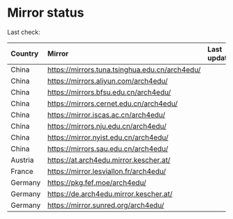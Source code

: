 <script src="./time.js"></script>
# Mirror status
Last check: <script type="text/javascript">localize(1711376203.9658036);</script>

|Country|Mirror|Last update|
|:------|:-----|:----------|
|China|https://mirrors.tuna.tsinghua.edu.cn/arch4edu/|<script type="text/javascript">localize(1711348324);</script>|
|China|https://mirrors.aliyun.com/arch4edu/|<script type="text/javascript">localize(1711348324);</script>|
|China|https://mirrors.bfsu.edu.cn/arch4edu/|<script type="text/javascript">localize(1711348324);</script>|
|China|https://mirrors.cernet.edu.cn/arch4edu/|<script type="text/javascript">localize(1711348324);</script>|
|China|https://mirror.iscas.ac.cn/arch4edu/|<script type="text/javascript">localize(1711348324);</script>|
|China|https://mirrors.nju.edu.cn/arch4edu/|<script type="text/javascript">localize(1711305077);</script>|
|China|https://mirror.nyist.edu.cn/arch4edu/|<script type="text/javascript">localize(1711348324);</script>|
|China|https://mirrors.sau.edu.cn/arch4edu/|<script type="text/javascript">localize(1711348324);</script>|
|Austria|https://at.arch4edu.mirror.kescher.at/|<script type="text/javascript">localize(1711348324);</script>|
|France|https://mirror.lesviallon.fr/arch4edu/|<script type="text/javascript">localize(1711348324);</script>|
|Germany|https://pkg.fef.moe/arch4edu/|<script type="text/javascript">localize(1711348324);</script>|
|Germany|https://de.arch4edu.mirror.kescher.at/|<script type="text/javascript">localize(1711348324);</script>|
|Germany|https://mirror.sunred.org/arch4edu/|<script type="text/javascript">localize(1711348324);</script>|

<script src="./tablefilter/tablefilter.js"></script>
<script src="./table.js"></script>